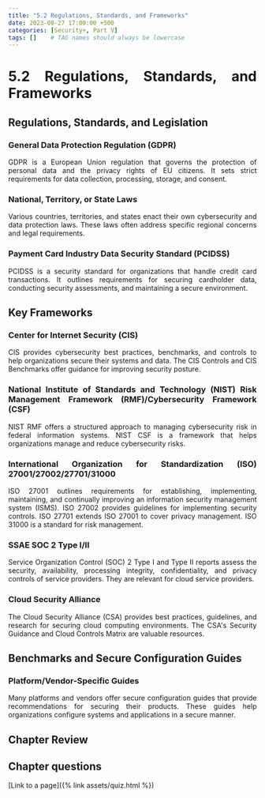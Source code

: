 ```yaml
---
title: "5.2 Regulations, Standards, and Frameworks"
date: 2023-08-27 17:00:00 +500
categories: [Security+, Part V]
tags: []    # TAG names should always be lowercase
---
```


<div style="text-align: justify;">


# 5.2 Regulations, Standards, and Frameworks



## Regulations, Standards, and Legislation

### General Data Protection Regulation (GDPR)
GDPR is a European Union regulation that governs the protection of personal data and the privacy rights of EU citizens. It sets strict requirements for data collection, processing, storage, and consent.

### National, Territory, or State Laws
Various countries, territories, and states enact their own cybersecurity and data protection laws. These laws often address specific regional concerns and legal requirements.

### Payment Card Industry Data Security Standard (PCIDSS)
PCIDSS is a security standard for organizations that handle credit card transactions. It outlines requirements for securing cardholder data, conducting security assessments, and maintaining a secure environment.

## Key Frameworks

### Center for Internet Security (CIS)
CIS provides cybersecurity best practices, benchmarks, and controls to help organizations secure their systems and data. The CIS Controls and CIS Benchmarks offer guidance for improving security posture.

### National Institute of Standards and Technology (NIST) Risk Management Framework (RMF)/Cybersecurity Framework (CSF)
NIST RMF offers a structured approach to managing cybersecurity risk in federal information systems. NIST CSF is a framework that helps organizations manage and reduce cybersecurity risks.

### International Organization for Standardization (ISO) 27001/27002/27701/31000
ISO 27001 outlines requirements for establishing, implementing, maintaining, and continually improving an information security management system (ISMS). ISO 27002 provides guidelines for implementing security controls. ISO 27701 extends ISO 27001 to cover privacy management. ISO 31000 is a standard for risk management.

### SSAE SOC 2 Type I/II
Service Organization Control (SOC) 2 Type I and Type II reports assess the security, availability, processing integrity, confidentiality, and privacy controls of service providers. They are relevant for cloud service providers.

### Cloud Security Alliance
The Cloud Security Alliance (CSA) provides best practices, guidelines, and research for securing cloud computing environments. The CSA's Security Guidance and Cloud Controls Matrix are valuable resources.

## Benchmarks and Secure Configuration Guides

### Platform/Vendor-Specific Guides
Many platforms and vendors offer secure configuration guides that provide recommendations for securing their products. These guides help organizations configure systems and applications in a secure manner.


## Chapter Review


## Chapter questions

<p id="myParagraph">[Link to a page]({% link assets/quiz.html %})</p>





</div>